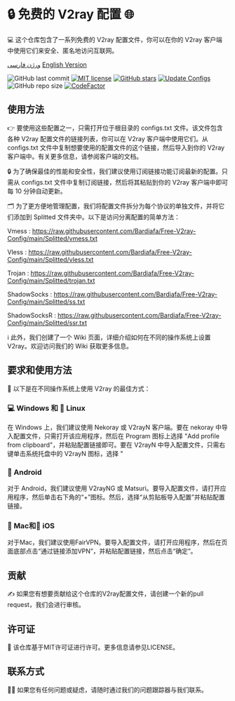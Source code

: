 # 🔒 免费的 V2ray 配置 🌐
💻 这个仓库包含了一系列免费的 V2ray 配置文件，你可以在你的 V2ray 客户端中使用它们来安全、匿名地访问互联网。

[ورژن فارسی](https://github.com/Bardiafa/Free-V2ray-Config/blob/main/Persian-README.md) [English Version](https://github.com/Bardiafa/Free-V2ray-Config)

![GitHub last commit](https://img.shields.io/github/last-commit/Bardiafa/Free-V2ray-Config.svg) [![MIT license](https://img.shields.io/badge/License-MIT-blue.svg)](https://lbesson.mit-license.org/) [![GitHub stars](https://img.shields.io/github/stars/Bardiafa/Free-V2ray-Config.svg)](https://github.com/Bardiafa/Free-V2ray-Config/stargazers) [![Update Configs](https://github.com/Bardiafa/Free-V2ray-Config/actions/workflows/python-app.yml/badge.svg)](https://github.com/Bardiafa/Free-V2ray-Config/actions/workflows/python-app.yml) ![GitHub repo size](https://img.shields.io/github/repo-size/Bardiafa/Free-V2ray-Config) [![CodeFactor](https://www.codefactor.io/repository/github/Bardiafa/Free-V2ray-Config/badge)](https://www.codefactor.io/repository/github/Bardiafa/Free-V2ray-Config) 



## 使用方法
👉 要使用这些配置之一，只需打开位于根目录的 configs.txt 文件。该文件包含各种 V2ray 配置文件的链接列表，你可以在 V2ray 客户端中使用它们。从 configs.txt 文件中复制想要使用的配置文件的这个链接，然后导入到你的 V2ray 客户端中。有关更多信息，请参阅客户端的文档。

🔒 为了确保最佳的性能和安全性，我们建议使用订阅链接功能订阅最新的配置。只需从 configs.txt 文件中复制订阅链接，然后将其粘贴到你的 V2ray 客户端中即可每 10 分钟自动更新。

🗂️ 为了更方便地管理配置，我们将配置文件拆分为每个协议的单独文件，并将它们添加到 Splitted 文件夹中。以下是访问分离配置的简单方法：

Vmess : https://raw.githubusercontent.com/Bardiafa/Free-V2ray-Config/main/Splitted/vmess.txt

Vless : https://raw.githubusercontent.com/Bardiafa/Free-V2ray-Config/main/Splitted/vless.txt

Trojan : https://raw.githubusercontent.com/Bardiafa/Free-V2ray-Config/main/Splitted/trojan.txt

ShadowSocks : https://raw.githubusercontent.com/Bardiafa/Free-V2ray-Config/main/Splitted/ss.txt

ShadowSocksR : https://raw.githubusercontent.com/Bardiafa/Free-V2ray-Config/main/Splitted/ssr.txt

ℹ️ 此外，我们创建了一个 Wiki 页面，详细介绍如何在不同的操作系统上设置 V2ray。欢迎访问我们的 Wiki 获取更多信息。

## 要求和使用方法
📲 以下是在不同操作系统上使用 V2ray 的最佳方式：

### 💻 Windows 和 🐧 Linux
在 Windows 上，我们建议使用 Nekoray 或 V2rayN 客户端。要在 nekoray 中导入配置文件，只需打开该应用程序，然后在 Program 图标上选择 "Add profile from clipboard"，并粘贴配置链接即可。要在 V2rayN 中导入配置文件，只需右键单击系统托盘中的 V2rayN 图标，选择 "

### 🤖 Android
对于 Android，我们建议使用 V2rayNG 或 Matsuri。要导入配置文件，请打开应用程序，然后单击右下角的“+”图标。然后，选择“从剪贴板导入配置”并粘贴配置链接。

### 🍎 Mac和📱 iOS
对于Mac，我们建议使用FairVPN。要导入配置文件，请打开应用程序，然后在页面底部点击“通过链接添加VPN”，并粘贴配置链接，然后点击“确定”。

## 贡献
✍️ 如果您有想要贡献给这个仓库的V2ray配置文件，请创建一个新的pull request，我们会进行审核。

## 许可证
📝 该仓库基于MIT许可证进行许可。更多信息请参见LICENSE。

## 联系方式
🙋‍♀️ 如果您有任何问题或疑虑，请随时通过我们的问题跟踪器与我们联系。

